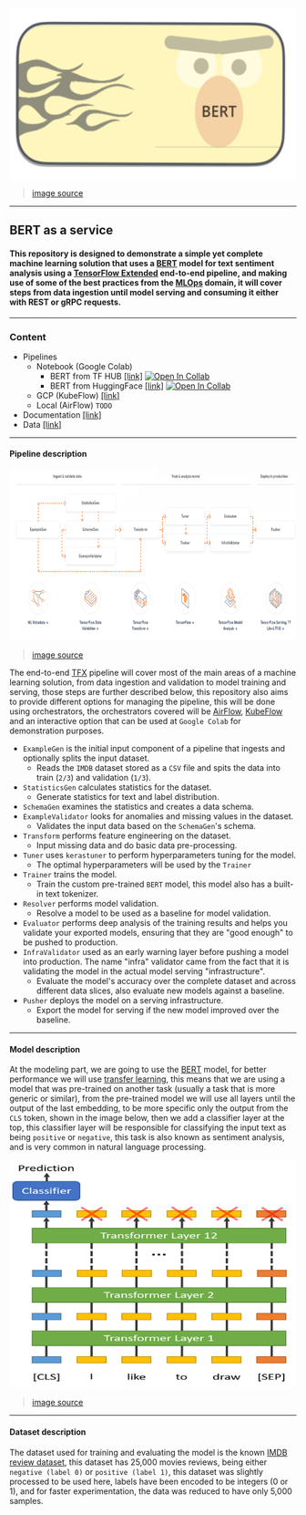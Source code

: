 <img src="https://github.com/dimitreOliveira/bert-as-a-service_TFX/blob/main/Assets/bert_icon.png?raw=true" width="800" height="300">

> [image source](https://jalammar.github.io/illustrated-bert/)

---

## BERT as a service

#### This repository is designed to demonstrate a simple yet complete machine learning solution that uses a [BERT](https://github.com/google-research/bert) model for text sentiment analysis using a [TensorFlow Extended](https://www.tensorflow.org/tfx) end-to-end pipeline, and making use of some of the best practices from the [MLOps](https://en.wikipedia.org/wiki/MLOps) domain, it will cover steps from data ingestion until model serving and consuming it either with REST or gRPC requests.

---



### Content
- Pipelines
  - Notebook (Google Colab)
    - BERT from TF HUB [[link]](<./Pipeline/Notebook (Google Colab)/BERT_as_a_service_TFX_Colab_(TF_HUB).ipynb>) [![Open In Collab](https://colab.research.google.com/assets/colab-badge.svg)](https://colab.research.google.com/drive/1T1OmeCD2jB2QLz_1VhpeaTdfq77c0Hxm?usp=sharing)
    - BERT from HuggingFace [[link]](<./Pipeline/Notebook (Google Colab)/BERT_as_a_service_TFX_Colab_(HuggingFace).ipynb>) [![Open In Collab](https://colab.research.google.com/assets/colab-badge.svg)](https://colab.research.google.com/drive/1XE5HqqMUihxX3DD7gsejYRmv5aUDRCyG?usp=sharing)
  - GCP (KubeFlow) [[link]](<./Pipeline/GCP (Kubeflow)/README.md>)
  - Local (AirFlow) `TODO`
- Documentation [[link]](https://github.com/dimitreOliveira/bert-as-a-service_TFX/tree/main/Documentation)
- Data [[link]](https://github.com/dimitreOliveira/bert-as-a-service_TFX/tree/main/Data)

---

#### Pipeline description

<img src="https://github.com/dimitreOliveira/bert-as-a-service_TFX/blob/main/Assets/tfx_diagram.png?raw=true" width="1000" height="300">

> [image source](https://www.tensorflow.org/tfx)

The end-to-end [TFX](https://www.tensorflow.org/tfx) pipeline will cover most of the main areas of a machine learning solution, from data ingestion and validation to model training and serving, those steps are further described below, this repository also aims to provide different options for managing the pipeline, this will be done using orchestrators, the orchestrators covered will be [AirFlow](https://airflow.apache.org/), [KubeFlow](https://www.kubeflow.org/) and an interactive option that can be used at `Google Colab` for demonstration purposes.

- `ExampleGen` is the initial input component of a pipeline that ingests and optionally splits the input dataset.
  - Reads the `IMDB` dataset stored as a `CSV` file and spits the data into train (`2/3`) and validation (`1/3`).
- `StatisticsGen` calculates statistics for the dataset.
  - Generate statistics for text and label distribution.
- `SchemaGen` examines the statistics and creates a data schema.
- `ExampleValidator` looks for anomalies and missing values in the dataset.
  - Validates the input data based on the `SchemaGen`'s schema.
- `Transform` performs feature engineering on the dataset.
  - Input missing data and do basic data pre-processing.
- `Tuner` uses `kerastuner` to perform hyperparameters tuning for the model.
  - The optimal hyperparameters will be used by the `Trainer`
- `Trainer` trains the model.
  - Train the custom pre-trained `BERT` model, this model also has a built-in text tokenizer.
- `Resolver` performs model validation.
  - Resolve a model to be used as a baseline for model validation.
- `Evaluator` performs deep analysis of the training results and helps you validate your exported models, ensuring that they are "good enough" to be pushed to production.
- `InfraValidator` used as an early warning layer before pushing a model into production. The name "infra" validator came from the fact that it is validating the model in the actual model serving "infrastructure".
  - Evaluate the model's accuracy over the complete dataset and across different data slices, also evaluate new models against a baseline.
- `Pusher` deploys the model on a serving infrastructure.
  - Export the model for serving if the new model improved over the baseline.

---

#### Model description

At the modeling part, we are going to use the [BERT](https://github.com/google-research/bert) model, for better performance we will use [transfer learning](https://en.wikipedia.org/wiki/Transfer_learning), this means that we are using a model that was pre-trained on another task (usually a task that is more generic or similar), from the pre-trained model we will use all layers until the output of the last embedding, to be more specific only the output from the `CLS` token, shown in the image below, then we add a classifier layer at the top, this classifier layer will be responsible for classifying the input text as being `positive` or `negative`, this task is also known as sentiment analysis, and is very common in natural language processing.

<img src="https://github.com/dimitreOliveira/bert-as-a-service_TFX/blob/main/Assets/bert_sent_diagram.png?raw=true" width="600" height="400">

> [image source](https://github.com/chrisjmccormick/chrisjmccormick.github.io/blob/master/_posts/2019-07-22-BERT-fine-tuning.md)

---

#### Dataset description

The dataset used for training and evaluating the model is the known [IMDB review dataset](https://ai.stanford.edu/~amaas/data/sentiment/), this dataset has 25,000 movies reviews, being either `negative (label 0)` or `positive (label 1)`, this dataset was slightly processed to be used here, labels have been encoded to be integers (0 or 1), and for faster experimentation, the data was reduced to have only 5,000 samples.
